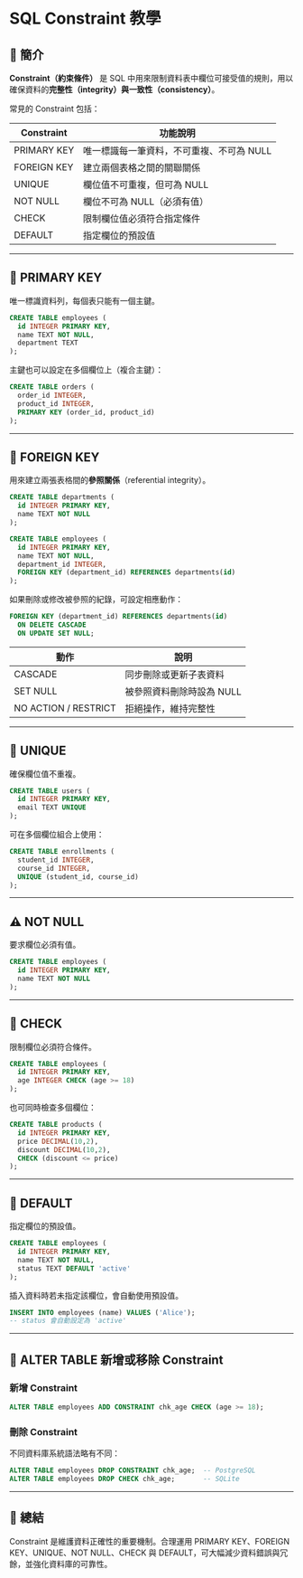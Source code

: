 # SQL Constraint 教學

## 🧭 簡介

**Constraint（約束條件）** 是 SQL 中用來限制資料表中欄位可接受值的規則，用以確保資料的**完整性（integrity）**與**一致性（consistency）**。

常見的 Constraint 包括：

| Constraint  | 功能說明                    |
| ----------- | ----------------------- |
| PRIMARY KEY | 唯一標識每一筆資料，不可重複、不可為 NULL |
| FOREIGN KEY | 建立兩個表格之間的關聯關係           |
| UNIQUE      | 欄位值不可重複，但可為 NULL        |
| NOT NULL    | 欄位不可為 NULL（必須有值）        |
| CHECK       | 限制欄位值必須符合指定條件           |
| DEFAULT     | 指定欄位的預設值                |

---

## 🔑 PRIMARY KEY

唯一標識資料列，每個表只能有一個主鍵。

```sql
CREATE TABLE employees (
  id INTEGER PRIMARY KEY,
  name TEXT NOT NULL,
  department TEXT
);
```

主鍵也可以設定在多個欄位上（複合主鍵）：

```sql
CREATE TABLE orders (
  order_id INTEGER,
  product_id INTEGER,
  PRIMARY KEY (order_id, product_id)
);
```

---

## 🔗 FOREIGN KEY

用來建立兩張表格間的**參照關係**（referential integrity）。

```sql
CREATE TABLE departments (
  id INTEGER PRIMARY KEY,
  name TEXT NOT NULL
);

CREATE TABLE employees (
  id INTEGER PRIMARY KEY,
  name TEXT NOT NULL,
  department_id INTEGER,
  FOREIGN KEY (department_id) REFERENCES departments(id)
);
```

如果刪除或修改被參照的紀錄，可設定相應動作：

```sql
FOREIGN KEY (department_id) REFERENCES departments(id)
  ON DELETE CASCADE
  ON UPDATE SET NULL;
```

| 動作                   | 說明              |
| -------------------- | --------------- |
| CASCADE              | 同步刪除或更新子表資料     |
| SET NULL             | 被參照資料刪除時設為 NULL |
| NO ACTION / RESTRICT | 拒絕操作，維持完整性      |

---

## 🚫 UNIQUE

確保欄位值不重複。

```sql
CREATE TABLE users (
  id INTEGER PRIMARY KEY,
  email TEXT UNIQUE
);
```

可在多個欄位組合上使用：

```sql
CREATE TABLE enrollments (
  student_id INTEGER,
  course_id INTEGER,
  UNIQUE (student_id, course_id)
);
```

---

## ⚠️ NOT NULL

要求欄位必須有值。

```sql
CREATE TABLE employees (
  id INTEGER PRIMARY KEY,
  name TEXT NOT NULL
);
```

---

## 🧩 CHECK

限制欄位必須符合條件。

```sql
CREATE TABLE employees (
  id INTEGER PRIMARY KEY,
  age INTEGER CHECK (age >= 18)
);
```

也可同時檢查多個欄位：

```sql
CREATE TABLE products (
  id INTEGER PRIMARY KEY,
  price DECIMAL(10,2),
  discount DECIMAL(10,2),
  CHECK (discount <= price)
);
```

---

## 🎯 DEFAULT

指定欄位的預設值。

```sql
CREATE TABLE employees (
  id INTEGER PRIMARY KEY,
  name TEXT NOT NULL,
  status TEXT DEFAULT 'active'
);
```

插入資料時若未指定該欄位，會自動使用預設值。

```sql
INSERT INTO employees (name) VALUES ('Alice');
-- status 會自動設定為 'active'
```

---

## 🧱 ALTER TABLE 新增或移除 Constraint

### 新增 Constraint

```sql
ALTER TABLE employees ADD CONSTRAINT chk_age CHECK (age >= 18);
```

### 刪除 Constraint

不同資料庫系統語法略有不同：

```sql
ALTER TABLE employees DROP CONSTRAINT chk_age;  -- PostgreSQL
ALTER TABLE employees DROP CHECK chk_age;       -- SQLite
```

---

## 🧠 總結

Constraint 是維護資料正確性的重要機制。合理運用 PRIMARY KEY、FOREIGN KEY、UNIQUE、NOT NULL、CHECK 與 DEFAULT，可大幅減少資料錯誤與冗餘，並強化資料庫的可靠性。
